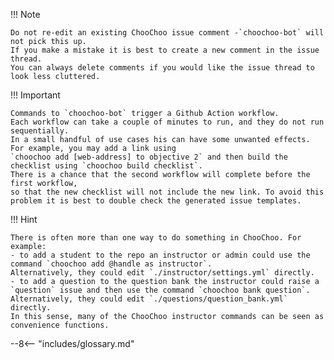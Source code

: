 !!! Note

    Do not re-edit an existing ChooChoo issue comment -`choochoo-bot` will not pick this up. 
    If you make a mistake it is best to create a new comment in the issue thread.
    You can always delete comments if you would like the issue thread to look less cluttered.
    
!!! Important

    Commands to `choochoo-bot` trigger a Github Action workflow. 
    Each workflow can take a couple of minutes to run, and they do not run sequentially.
    In a small handful of use cases his can have some unwanted effects. For example, you may add a link using 
    `choochoo add [web-address] to objective 2` and then build the checklist using `choochoo build checklist`.
    There is a chance that the second workflow will complete before the first workflow,
    so that the new checklist will not include the new link. To avoid this problem it is best to double check the generated issue templates.

!!! Hint

    There is often more than one way to do something in ChooChoo. For example:
    - to add a student to the repo an instructor or admin could use the command `choochoo add @handle as instructor`. 
    Alternatively, they could edit `./instructor/settings.yml` directly. 
    - to add a question to the question bank the instructor could raise a `question` issue and then use the command `choochoo bank question`.
    Alternatively, they could edit `./questions/question_bank.yml` directly. 
    In this sense, many of the ChooChoo instructor commands can be seen as convenience functions.
    
--8<-- "includes/glossary.md"



